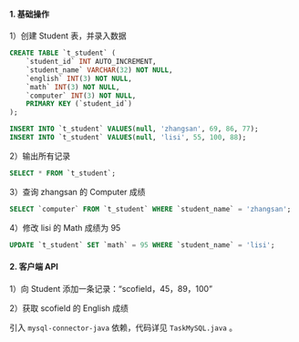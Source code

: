#### 1. 基础操作

1）创建 Student 表，并录入数据

```sql
CREATE TABLE `t_student` (
    `student_id` INT AUTO_INCREMENT,
    `student_name` VARCHAR(32) NOT NULL,
    `english` INT(3) NOT NULL,
    `math` INT(3) NOT NULL,
    `computer` INT(3) NOT NULL,
    PRIMARY KEY (`student_id`)
);

INSERT INTO `t_student` VALUES(null, 'zhangsan', 69, 86, 77);
INSERT INTO `t_student` VALUES(null, 'lisi', 55, 100, 88);
```

2）输出所有记录

```sql
SELECT * FROM `t_student`;
```

3）查询 zhangsan 的 Computer 成绩

```sql
SELECT `computer` FROM `t_student` WHERE `student_name` = 'zhangsan';
```

4）修改 lisi 的 Math 成绩为 95

```sql
UPDATE `t_student` SET `math` = 95 WHERE `student_name` = 'lisi';
```

#### 2. 客户端 API

1）向 Student 添加一条记录：“scofield，45，89，100”

2）获取 scofield 的 English 成绩

引入 `mysql-connector-java` 依赖，代码详见 `TaskMySQL.java` 。

